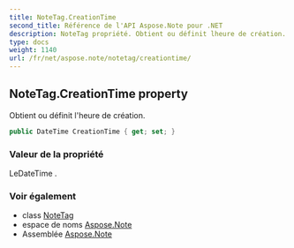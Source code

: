 ```yaml
---
title: NoteTag.CreationTime
second_title: Référence de l'API Aspose.Note pour .NET
description: NoteTag propriété. Obtient ou définit lheure de création.
type: docs
weight: 1140
url: /fr/net/aspose.note/notetag/creationtime/
---
```

## NoteTag.CreationTime property

Obtient ou définit l'heure de création.

```csharp
public DateTime CreationTime { get; set; }
```

### Valeur de la propriété

LeDateTime .

### Voir également

* class [NoteTag](../)
* espace de noms [Aspose.Note](../../notetag/)
* Assemblée [Aspose.Note](../../../)


